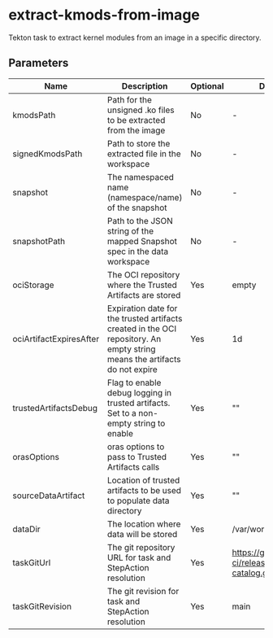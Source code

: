 # extract-kmods-from-image

Tekton task to extract kernel modules from an image in a specific directory.

## Parameters

| Name                    | Description                                                                                                                | Optional | Default value                                             |
|-------------------------|----------------------------------------------------------------------------------------------------------------------------|----------|-----------------------------------------------------------|
| kmodsPath               | Path for the unsigned .ko files to be extracted from the image                                                             | No       | -                                                         |
| signedKmodsPath         | Path to store the extracted file in the workspace                                                                          | No       | -                                                         |
| snapshot                | The namespaced name (namespace/name) of the snapshot                                                                       | No       | -                                                         |
| snapshotPath            | Path to the JSON string of the mapped Snapshot spec in the data workspace                                                  | No       | -                                                         |
| ociStorage              | The OCI repository where the Trusted Artifacts are stored                                                                  | Yes      | empty                                                     |
| ociArtifactExpiresAfter | Expiration date for the trusted artifacts created in the OCI repository. An empty string means the artifacts do not expire | Yes      | 1d                                                        |
| trustedArtifactsDebug   | Flag to enable debug logging in trusted artifacts. Set to a non-empty string to enable                                     | Yes      | ""                                                        |
| orasOptions             | oras options to pass to Trusted Artifacts calls                                                                            | Yes      | ""                                                        |
| sourceDataArtifact      | Location of trusted artifacts to be used to populate data directory                                                        | Yes      | ""                                                        |
| dataDir                 | The location where data will be stored                                                                                     | Yes      | /var/workdir/release                                      |
| taskGitUrl              | The git repository URL for task and StepAction resolution                                                                  | Yes      | https://github.com/konflux-ci/release-service-catalog.git |
| taskGitRevision         | The git revision for task and StepAction resolution                                                                        | Yes      | main                                                      |
